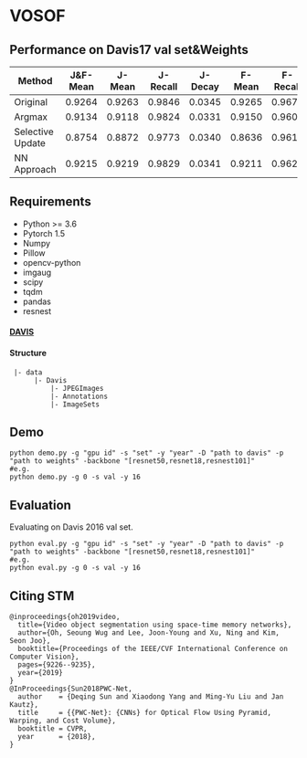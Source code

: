 # VOSOF

## Performance on Davis17 val set&Weights

| Method           | J&F-Mean | J-Mean | J-Recall | J-Decay | F-Mean | F-Recall | F-Decay |
|------------------|----------|--------|----------|---------|--------|----------|---------|
| Original         | 0.9264   | 0.9263 | 0.9846   | 0.0345  | 0.9265 | 0.9674   | 0.0286  |
| Argmax           | 0.9134   | 0.9118 | 0.9824   | 0.0331  | 0.9150 | 0.9606   | 0.0268  |
| Selective Update | 0.8754   | 0.8872 | 0.9773   | 0.0340  | 0.8636 | 0.9610   | 0.0290  |
| NN Approach      | 0.9215   | 0.9219 | 0.9829   | 0.0341  | 0.9211 | 0.9622   | 0.0255  |



## Requirements
- Python >= 3.6
- Pytorch 1.5
- Numpy
- Pillow
- opencv-python
- imgaug
- scipy
- tqdm
- pandas
- resnest

#### [DAVIS](https://davischallenge.org/)

#### Structure
```
 |- data
      |- Davis
          |- JPEGImages
          |- Annotations
          |- ImageSets
```

## Demo
```
python demo.py -g "gpu id" -s "set" -y "year" -D "path to davis" -p "path to weights" -backbone "[resnet50,resnet18,resnest101]"
#e.g.
python demo.py -g 0 -s val -y 16
```

## Evaluation
Evaluating on Davis 2016 val set.
```
python eval.py -g "gpu id" -s "set" -y "year" -D "path to davis" -p "path to weights" -backbone "[resnet50,resnet18,resnest101]"
#e.g.
python eval.py -g 0 -s val -y 16
```

## Citing STM
```
@inproceedings{oh2019video,
  title={Video object segmentation using space-time memory networks},
  author={Oh, Seoung Wug and Lee, Joon-Young and Xu, Ning and Kim, Seon Joo},
  booktitle={Proceedings of the IEEE/CVF International Conference on Computer Vision},
  pages={9226--9235},
  year={2019}
}
@InProceedings{Sun2018PWC-Net,
  author    = {Deqing Sun and Xiaodong Yang and Ming-Yu Liu and Jan Kautz},
  title     = {{PWC-Net}: {CNNs} for Optical Flow Using Pyramid, Warping, and Cost Volume},
  booktitle = CVPR,
  year      = {2018},
}
```
